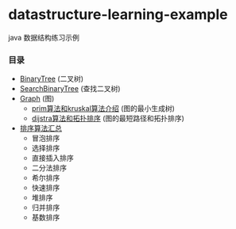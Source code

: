 # datastructure-learning-example
java 数据结构练习示例

### 目录
* [BinaryTree](https://github.com/lilei644/datastructure-learning-example/tree/master/BinaryTree/src) (二叉树)
* [SearchBinaryTree](https://github.com/lilei644/datastructure-learning-example/tree/master/SearchBinaryTree/src) (查找二叉树)
* [Graph](https://github.com/lilei644/datastructure-learning-example/tree/master/Graph) (图)
    * [prim算法和kruskal算法介绍](https://lilei644.github.io/2018/05/18/2018-05-18/) (图的最小生成树)
    * [dijstra算法和拓扑排序](https://lilei644.github.io/2018/05/21/2018-05-21/) (图的最短路径和拓扑排序)
* [排序算法汇总](https://lilei644.github.io/2018/06/01/2018-06-01/)
    * 冒泡排序
    * 选择排序
    * 直接插入排序
    * 二分法排序
    * 希尔排序 
    * 快速排序
    * 堆排序
    * 归并排序
    * 基数排序